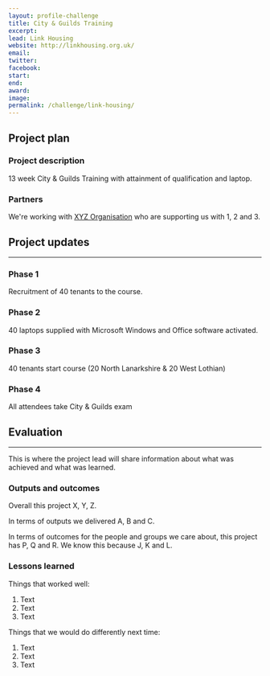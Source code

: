 ```yaml
---
layout: profile-challenge
title: City & Guilds Training
excerpt: 
lead: Link Housing
website: http://linkhousing.org.uk/
email: 
twitter: 
facebook: 
start: 
end: 
award: 
image:
permalink: /challenge/link-housing/ 
---
```


## **Project plan**

### Project description

13 week City & Guilds Training with attainment of qualification and laptop.

### Partners

We're working with [XYZ Organisation](/charter/xyz-org/) who are supporting us with 1, 2 and 3.


## **Project updates**

---

### Phase 1
 
Recruitment of 40 tenants to the course.

### Phase 2

40 laptops supplied with Microsoft Windows and Office software activated.

### Phase 3

40 tenants start course (20 North Lanarkshire & 20 West Lothian) 

### Phase 4

All attendees take City & Guilds exam

## **Evaluation**

---

This is where the project lead will share information about what was achieved and what was learned.

### Outputs and outcomes

Overall this project X, Y, Z.

In terms of outputs we delivered A, B and C.

In terms of outcomes for the people and groups we care about, this project has P, Q and R. We know this because J, K and L.

### Lessons learned

Things that worked well:

1. Text
2. Text
3. Text

Things that we would do differently next time:

1. Text
2. Text
3. Text
